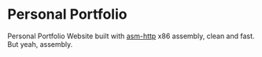 # Personal Portfolio

Personal Portfolio Website built with [asm-http](https://github.com/wweziza/asm-http) x86 assembly, clean and fast. But yeah, assembly.

